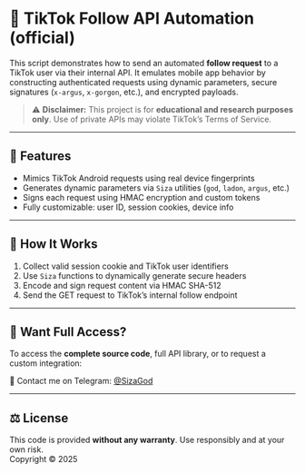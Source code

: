 # 🎯 TikTok Follow API Automation (official)

This script demonstrates how to send an automated **follow request** to a TikTok user via their internal API. It emulates mobile app behavior by constructing authenticated requests using dynamic parameters, secure signatures (`x-argus`, `x-gorgon`, etc.), and encrypted payloads.

> ⚠️ **Disclaimer:** This project is for **educational and research purposes only**. Use of private APIs may violate TikTok’s Terms of Service.

---
 
## 🚀 Features

- Mimics TikTok Android requests using real device fingerprints
- Generates dynamic parameters via `Siza` utilities (`god`, `ladon`, `argus`, etc.)
- Signs each request using HMAC encryption and custom tokens
- Fully customizable: user ID, session cookies, device info

---

## 📌 How It Works

1. Collect valid session cookie and TikTok user identifiers
2. Use `Siza` functions to dynamically generate secure headers
3. Encode and sign request content via HMAC SHA-512
4. Send the GET request to TikTok’s internal follow endpoint

---

## 🤝 Want Full Access?

To access the **complete source code**, full API library, or to request a custom integration:

📲 Contact me on Telegram: [@SizaGod](https://t.me/SizaGod)

---

## ⚖️ License

This code is provided **without any warranty**. Use responsibly and at your own risk.  
Copyright © 2025
